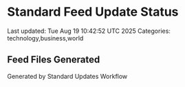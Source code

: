 # Standard Feed Update Status
Last updated: Tue Aug 19 10:42:52 UTC 2025
Categories: technology,business,world

## Feed Files Generated

Generated by Standard Updates Workflow
